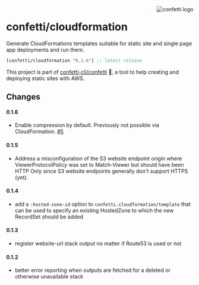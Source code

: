<img src="https://cloud.githubusercontent.com/assets/97496/11431670/0ef1bb58-949d-11e5-83f7-d07cf1dd89c7.png" alt="confetti logo" align="right" />

# confetti/cloudformation

Generate CloudFormations templates suitable for static site and single page app deployments and run them.

[](dependency)
```clojure
[confetti/cloudformation "0.1.6"] ;; latest release
```
[](/dependency)

This project is part of [confetti-clj/confetti](https://githubcom/confetti-clj/confetti) 🎉, a tool to help creating and deploying static sites with AWS.

## Changes

#### 0.1.6

- Enable compression by default. Previously not possible via CloudFormation. [#5](https://github.com/confetti-clj/cloudformation/issues/5)

#### 0.1.5

- Address a misconfiguration of the S3 website endpoint origin where ViewerProtocolPolicy was set to Match-Viewer but should have been HTTP Only since S3 website endpoints generally don't support HTTPS (yet).

#### 0.1.4

- add a `:hosted-zone-id` option to `confetti.cloudformation/template` that can be used to specify an existing HostedZone to which the new RecordSet should be added

#### 0.1.3

- register website-url stack output no matter if Route53 is used or not

#### 0.1.2

- better error reporting when outputs are fetched for a deleted or otherwise unavailable stack


